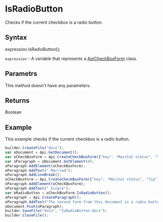 # IsRadioButton

Checks if the current checkbox is a radio button.

## Syntax

expression.IsRadioButton();

`expression` - A variable that represents a [ApiCheckBoxForm](../ApiCheckBoxForm.md) class.

## Parametrs

This method doesn't have any parameters.

## Returns

Boolean

## Example

This example checks if the current checkbox is a radio button.

```javascript
builder.CreateFile("docx");
var oDocument = Api.GetDocument();
var oCheckBoxForm = Api.CreateCheckBoxForm({"key": "Marital status", "tip": "Specify your marital status", "required": true, "placeholder": "Marital status", "radio": true});
var oParagraph = oDocument.GetElement(0);
oParagraph.AddElement(oCheckBoxForm);
oParagraph.AddText(" Married");
oParagraph.AddLineBreak();
oCheckBoxForm = Api.CreateCheckBoxForm({"key": "Marital status", "tip": "Specify your marital status", "required": true, "placeholder": "Marital status", "radio": true});
oParagraph.AddElement(oCheckBoxForm);
oParagraph.AddText(" Single");
var bRadioButton = oCheckBoxForm.IsRadioButton();
oParagraph = Api.CreateParagraph();
oParagraph.AddText("The second form from this document is a radio button: " + bRadioButton);
oDocument.Push(oParagraph);
builder.SaveFile("docx", "IsRadioButton.docx");
builder.CloseFile();
```